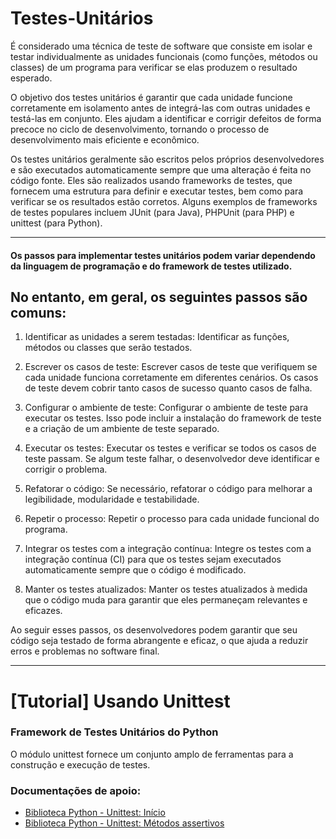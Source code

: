 # Testes-Unitários

É considerado uma técnica de teste de software que consiste em isolar e testar individualmente as unidades funcionais (como funções, métodos ou classes) de um programa para verificar se elas produzem o resultado esperado.

O objetivo dos testes unitários é garantir que cada unidade funcione corretamente em isolamento antes de integrá-las com outras unidades e testá-las em conjunto. Eles ajudam a identificar e corrigir defeitos de forma precoce no ciclo de desenvolvimento, tornando o processo de desenvolvimento mais eficiente e econômico.

Os testes unitários geralmente são escritos pelos próprios desenvolvedores e são executados automaticamente sempre que uma alteração é feita no código fonte. Eles são realizados usando frameworks de testes, que fornecem uma estrutura para definir e executar testes, bem como para verificar se os resultados estão corretos. Alguns exemplos de frameworks de testes populares incluem JUnit (para Java), PHPUnit (para PHP) e unittest (para Python).

---

#### Os passos para implementar testes unitários podem variar dependendo da linguagem de programação e do framework de testes utilizado. 
## No entanto, em geral, os seguintes passos são comuns:

  1. Identificar as unidades a serem testadas: Identificar as funções, métodos ou classes que serão testados.

  2. Escrever os casos de teste: Escrever casos de teste que verifiquem se cada unidade funciona corretamente em diferentes cenários. Os casos de teste devem cobrir tanto casos de sucesso quanto casos de falha.

  3. Configurar o ambiente de teste: Configurar o ambiente de teste para executar os testes. Isso pode incluir a instalação do framework de teste e a criação de um ambiente de teste separado.

  4. Executar os testes: Executar os testes e verificar se todos os casos de teste passam. Se algum teste falhar, o desenvolvedor deve identificar e corrigir o problema.

  5. Refatorar o código: Se necessário, refatorar o código para melhorar a legibilidade, modularidade e testabilidade.

  6. Repetir o processo: Repetir o processo para cada unidade funcional do programa.

  7. Integrar os testes com a integração contínua: Integre os testes com a integração contínua (CI) para que os testes sejam executados automaticamente sempre que o código é modificado.

  8. Manter os testes atualizados: Manter os testes atualizados à medida que o código muda para garantir que eles permaneçam relevantes e eficazes.

Ao seguir esses passos, os desenvolvedores podem garantir que seu código seja testado de forma abrangente e eficaz, o que ajuda a reduzir erros e problemas no software final.

---
# [Tutorial] Usando Unittest 
### Framework de Testes Unitários do Python 
O módulo unittest fornece um conjunto amplo de ferramentas para a construção e execução de testes.

### Documentações de apoio:
  - [Biblioteca Python - Unittest: Início](https://docs.python.org/pt-br/dev/library/unittest.html)
  - [Biblioteca Python - Unittest: Métodos assertivos](https://docs.python.org/pt-br/dev/library/unittest.html#assert-methods)

### 
